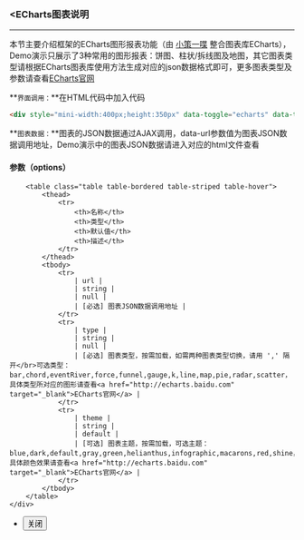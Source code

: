 ### <ECharts图表说明
***
本节主要介绍框架的ECharts图形报表功能（由 [小策一喋](http://www.topjui.com) 整合图表库ECharts），Demo演示只展示了3种常用的图形报表：饼图、柱状/拆线图及地图，其它图表类型请根据ECharts图表库使用方法生成对应的json数据格式即可，更多图表类型及参数请查看[ECharts官网](http://echarts.baidu.com)

**`界面调用：`**在HTML代码中加入代码
```html
<div style="mini-width:400px;height:350px" data-toggle="echarts" data-type="pie,funnel" data-theme="blue" data-url="echarts-barData.html"></div>
```
**`图表数据：`**图表的JSON数据通过AJAX调用，data-url参数值为图表JSON数据调用地址，Demo演示中的图表JSON数据请进入对应的html文件查看
#### 参数（options）
        <table class="table table-bordered table-striped table-hover">
            <thead>
                <tr>
                    <th>名称</th>
                    <th>类型</th>
                    <th>默认值</th>
                    <th>描述</th>
                </tr>
            </thead>
            <tbody>
                <tr>
                    | url |
                    | string |
                    | null |
                    | [必选] 图表JSON数据调用地址 |
                </tr>
                <tr>
                    | type |
                    | string |
                    | null |
                    | [必选] 图表类型，按需加载，如需两种图表类型切换，请用 ',' 隔开</br>可选类型：bar,chord,eventRiver,force,funnel,gauge,k,line,map,pie,radar,scatter，具体类型所对应的图形请查看<a href="http://echarts.baidu.com" target="_blank">ECharts官网</a> |
                </tr>
                <tr>
                    | theme |
                    | string |
                    | default |
                    | [可选] 图表主题，按需加载，可选主题：blue,dark,default,gray,green,helianthus,infographic,macarons,red,shine，具体颜色效果请查看<a href="http://echarts.baidu.com" target="_blank">ECharts官网</a> |
                </tr>
            </tbody>
        </table>
    </div>
</div>
<div class="bjui-pageFooter">
    <ul>
        <li><button type="button" class="btn-close" data-icon="close">关闭</button></li>
    </ul>
</div>

